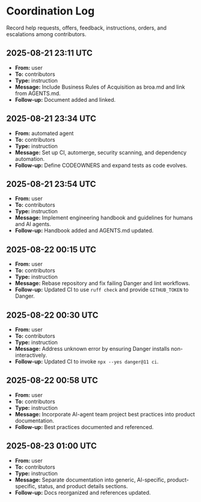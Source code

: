 # Coordination Log

Record help requests, offers, feedback, instructions, orders, and escalations among contributors.

<!--
Template:
## YYYY-MM-DD HH:MM UTC
- **From:** name
- **To:** name or team
- **Type:** request | offer | feedback | instruction | escalation
- **Message:** summary
- **Follow-up:** next steps
-->

## 2025-08-21 23:11 UTC
- **From:** user
- **To:** contributors
- **Type:** instruction
- **Message:** Include Business Rules of Acquisition as broa.md and link from AGENTS.md.
- **Follow-up:** Document added and linked.

## 2025-08-21 23:34 UTC
- **From:** automated agent
- **To:** contributors
- **Type:** instruction
- **Message:** Set up CI, automerge, security scanning, and dependency automation.
- **Follow-up:** Define CODEOWNERS and expand tests as code evolves.

## 2025-08-21 23:54 UTC
- **From:** user
- **To:** contributors
- **Type:** instruction
- **Message:** Implement engineering handbook and guidelines for humans and AI agents.
- **Follow-up:** Handbook added and AGENTS.md updated.

## 2025-08-22 00:15 UTC
- **From:** user
- **To:** contributors
- **Type:** instruction
- **Message:** Rebase repository and fix failing Danger and lint workflows.
- **Follow-up:** Updated CI to use `ruff check` and provide `GITHUB_TOKEN` to Danger.

## 2025-08-22 00:30 UTC
- **From:** user
- **To:** contributors
- **Type:** instruction
- **Message:** Address unknown error by ensuring Danger installs non-interactively.
- **Follow-up:** Updated CI to invoke `npx --yes danger@11 ci`.

## 2025-08-22 00:58 UTC
- **From:** user
- **To:** contributors
- **Type:** instruction
- **Message:** Incorporate AI-agent team project best practices into product documentation.
- **Follow-up:** Best practices documented and referenced.

## 2025-08-23 01:00 UTC
- **From:** user
- **To:** contributors
- **Type:** instruction
- **Message:** Separate documentation into generic, AI-specific, product-specific, status, and product details sections.
- **Follow-up:** Docs reorganized and references updated.